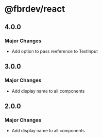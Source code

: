 # @fbrdev/react

## 4.0.0

### Major Changes

- Add option to pass reeference to TextInput

## 3.0.0

### Major Changes

- Add display name to all components

## 2.0.0

### Major Changes

- Add display name to all components
